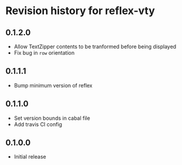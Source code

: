 # Revision history for reflex-vty

## 0.1.2.0
* Allow TextZipper contents to be tranformed before being displayed
* Fix bug in `row` orientation

## 0.1.1.1

* Bump minimum version of reflex

## 0.1.1.0

* Set version bounds in cabal file
* Add travis CI config

## 0.1.0.0

* Initial release
